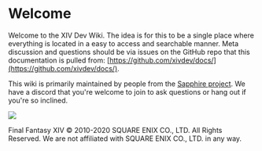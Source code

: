 # Welcome

Welcome to the XIV Dev Wiki. The idea is for this to be a single place where everything is located in a easy to access and searchable manner. Meta discussion and questions should be via issues on the GitHub repo that this documentation is pulled from: [https://github.com/xivdev/docs/](https://github.com/xivdev/docs/).

This wiki is primarily maintained by people from the [Sapphire project](https://github.com/SapphireServer). We have a discord that you're welcome to join to ask questions or hang out if you're so inclined.

![](https://i.imgur.com/O8NBR9X.png)

Final Fantasy XIV © 2010-2020 SQUARE ENIX CO., LTD. All Rights Reserved. We are not affiliated with SQUARE ENIX CO., LTD. in any way.



